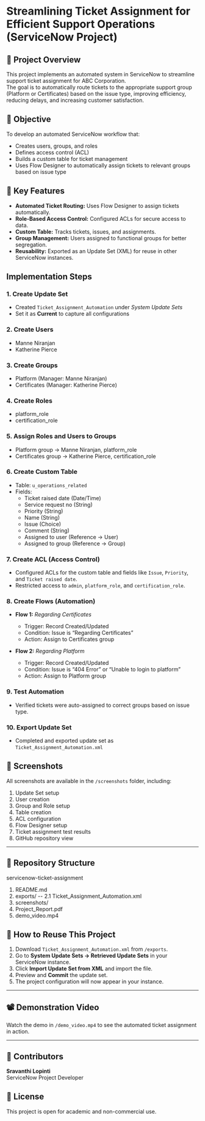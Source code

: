 # Streamlining Ticket Assignment for Efficient Support Operations (ServiceNow Project)

## 🚀 Project Overview
This project implements an automated system in ServiceNow to streamline support ticket assignment for ABC Corporation.  
The goal is to automatically route tickets to the appropriate support group (Platform or Certificates) based on the issue type, improving efficiency, reducing delays, and increasing customer satisfaction.


## 🎯 Objective
To develop an automated ServiceNow workflow that:
- Creates users, groups, and roles
- Defines access control (ACL)
- Builds a custom table for ticket management
- Uses Flow Designer to automatically assign tickets to relevant groups based on issue type


## 🧩 Key Features
- **Automated Ticket Routing:** Uses Flow Designer to assign tickets automatically.  
- **Role-Based Access Control:** Configured ACLs for secure access to data.  
- **Custom Table:** Tracks tickets, issues, and assignments.  
- **Group Management:** Users assigned to functional groups for better segregation.  
- **Reusability:** Exported as an Update Set (XML) for reuse in other ServiceNow instances.


## Implementation Steps

### 1. Create Update Set
- Created `Ticket_Assignment_Automation` under *System Update Sets*  
- Set it as **Current** to capture all configurations

### 2. Create Users
- Manne Niranjan
- Katherine Pierce

### 3. Create Groups
- Platform (Manager: Manne Niranjan)
- Certificates (Manager: Katherine Pierce)

### 4. Create Roles
- platform_role
- certification_role

### 5. Assign Roles and Users to Groups
- Platform group → Manne Niranjan, platform_role  
- Certificates group → Katherine Pierce, certification_role  

### 6. Create Custom Table
- Table: `u_operations_related`  
- Fields:
  - Ticket raised date (Date/Time)
  - Service request no (String)
  - Priority (String)
  - Name (String)
  - Issue (Choice)
  - Comment (String)
  - Assigned to user (Reference → User)
  - Assigned to group (Reference → Group)

### 7. Create ACL (Access Control)
- Configured ACLs for the custom table and fields like `Issue`, `Priority`, and `Ticket raised date`.  
- Restricted access to `admin`, `platform_role`, and `certification_role`.

### 8. Create Flows (Automation)
- **Flow 1:** *Regarding Certificates*  
  - Trigger: Record Created/Updated  
  - Condition: Issue is “Regarding Certificates”  
  - Action: Assign to Certificates group  

- **Flow 2:** *Regarding Platform*  
  - Trigger: Record Created/Updated  
  - Condition: Issue is “404 Error” or “Unable to login to platform”  
  - Action: Assign to Platform group  

### 9. Test Automation
- Verified tickets were auto-assigned to correct groups based on issue type.

### 10. Export Update Set
- Completed and exported update set as `Ticket_Assignment_Automation.xml`


## 📸 Screenshots
All screenshots are available in the `/screenshots` folder, including:
1. Update Set setup  
2. User creation  
3. Group and Role setup  
4. Table creation  
5. ACL configuration  
6. Flow Designer setup  
7. Ticket assignment test results  
8. GitHub repository view  

---

## 📂 Repository Structure
servicenow-ticket-assignment
1. README.md
2. exports/ -- 2.1 Ticket_Assignment_Automation.xml
3. screenshots/
4. Project_Report.pdf
5. demo_video.mp4



## 🧠 How to Reuse This Project

1. Download `Ticket_Assignment_Automation.xml` from `/exports`.  
2. Go to **System Update Sets → Retrieved Update Sets** in your ServiceNow instance.  
3. Click **Import Update Set from XML** and import the file.  
4. Preview and **Commit** the update set.  
5. The project configuration will now appear in your instance.

---

## 📽️ Demonstration Video
Watch the demo in `/demo_video.mp4` to see the automated ticket assignment in action.

---

## 👥 Contributors
**Sravanthi Lopinti**  
ServiceNow Project Developer  


## 🪪 License
This project is open for academic and non-commercial use.
